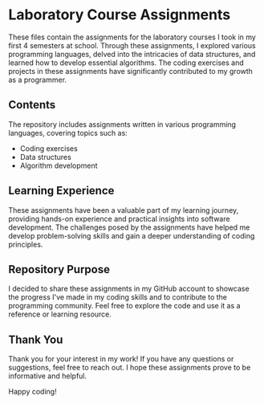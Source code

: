 # Laboratory Course Assignments

These files contain the assignments for the laboratory courses I took in my first 4 semesters at school. Through these assignments, I explored various programming languages, delved into the intricacies of data structures, and learned how to develop essential algorithms. The coding exercises and projects in these assignments have significantly contributed to my growth as a programmer.

## Contents

The repository includes assignments written in various programming languages, covering topics such as:
- Coding exercises
- Data structures
- Algorithm development

## Learning Experience

These assignments have been a valuable part of my learning journey, providing hands-on experience and practical insights into software development. The challenges posed by the assignments have helped me develop problem-solving skills and gain a deeper understanding of coding principles.

## Repository Purpose

I decided to share these assignments in my GitHub account to showcase the progress I've made in my coding skills and to contribute to the programming community. Feel free to explore the code and use it as a reference or learning resource.

## Thank You

Thank you for your interest in my work! If you have any questions or suggestions, feel free to reach out. I hope these assignments prove to be informative and helpful.

Happy coding!
